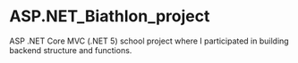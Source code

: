# ASP.NET_Biathlon_project

ASP .NET Core MVC (.NET 5) school project where I participated in building backend structure and functions.
